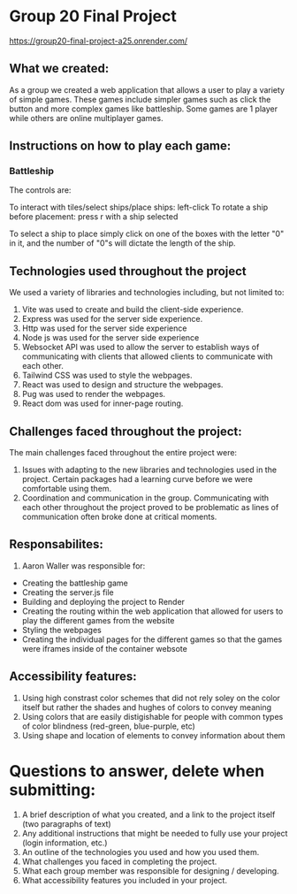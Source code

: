 # Group 20 Final Project

https://group20-final-project-a25.onrender.com/

## What we created:

As a group we created a web application that allows a user to play a variety of simple games. These games include simpler games such as click the button and more complex games like battleship. Some games are 1 player while others are online multiplayer games.

## Instructions on how to play each game:

### Battleship

The controls are:

To interact with tiles/select ships/place ships: left-click
To rotate a ship before placement: press r with a ship selected

To select a ship to place simply click on one of the boxes with the letter "0" in it, and the number of "0"s will dictate the length of the ship.

## Technologies used throughout the project

We used a variety of libraries and technologies including, but not limited to:

1. Vite was used to create and build the client-side experience.
2. Express was used for the server side experience.
3. Http was used for the server side experience
4. Node js was used for the server side experience
5. Websocket API was used to allow the server to establish ways of communicating with clients that allowed clients to communicate with each other.
6. Tailwind CSS was used to style the webpages.
7. React was used to design and structure the webpages.
8. Pug was used to render the webpages.
9. React dom was used for inner-page routing.

## Challenges faced throughout the project:

The main challenges faced throughout the entire project were:

1. Issues with adapting to the new libraries and technologies used in the project. Certain packages had a learning curve before we were comfortable using them.
2. Coordination and communication in the group. Communicating with each other throughout the project proved to be problematic as lines of communication often broke done at critical moments.

## Responsabilites:

1. Aaron Waller was responsible for:
  - Creating the battleship game
  - Creating the server.js file
  - Building and deploying the project to Render
  - Creating the routing within the web application that allowed for users to play the different games from the website
  - Styling the webpages
  - Creating the individual pages for the different games so that the games were iframes inside of the container websote

## Accessibility features:

1. Using high constrast color schemes that did not rely soley on the color itself but rather the shades and hughes of colors to convey meaning
2. Using colors that are easily distigishable for people with common types of color blindness (red-green, blue-purple, etc)
3. Using shape and location of elements to convey information about them




# Questions to answer, delete when submitting:


1. A brief description of what you created, and a link to the project itself (two paragraphs of text)
2. Any additional instructions that might be needed to fully use your project (login information, etc.)
3. An outline of the technologies you used and how you used them.
4. What challenges you faced in completing the project.
5. What each group member was responsible for designing / developing.
6. What accessibility features you included in your project.
